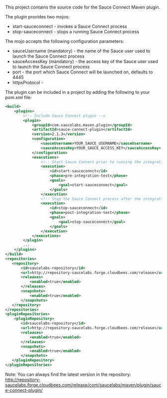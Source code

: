 This project contains the source code for the Sauce Connect Maven plugin.

The plugin provides two mojos:

* start-sauceconnect - invokes a Sauce Connect process
* stop-sauceconnect - stops a running Sauce Connect process

The mojo accepts the following configuration parameters:

* sauceUsername (mandatory) - the name of the Sauce user used to launch the Sauce Connect process
* sauceAccessKey (mandatory) - the access key of the Sauce user used to launch the Sauce Connect process
* port - the port which Sauce Connect will be launched on, defaults to 4445
* httpsProtocol -

The plugin can be included in a project by adding the following to your pom.xml file:

```xml
<build>
    <plugins>
        <!-- Include Sauce Connect plugin -->
        <plugin>
            <groupId>com.saucelabs.maven.plugin</groupId>
            <artifactId>sauce-connect-plugin</artifactId>
            <version>2.1.3</version>
            <configuration>
                <sauceUsername>YOUR_SAUCE_USERNAME</sauceUsername>
                <sauceAccessKey>YOUR_SAUCE_ACCESS_KEY</sauceAccessKey>
            </configuration>
            <executions>
                <!-- Start Sauce Connect prior to running the integration tests -->
                <execution>
                    <id>start-sauceconnct</id>
                    <phase>pre-integration-test</phase>
                    <goals>
                        <goal>start-sauceconnect</goal>
                    </goals>
                </execution>
                <!-- Stop the Sauce Connect process after the integration tests have finished -->
                <execution>
                    <id>stop-sauceconnect</id>
                    <phase>post-integration-test</phase>
                    <goals>
                        <goal>stop-sauceconnect</goal>
                    </goals>
                </execution>
            </executions>
        </plugin>
        ...
    </plugins>
</build>
<repositories>
   <repository>
       <id>saucelabs-repository</id>
       <url>http://repository-saucelabs.forge.cloudbees.com/release</url>
       <releases>
           <enabled>true</enabled>
       </releases>
       <snapshots>
           <enabled>true</enabled>
       </snapshots>
   </repository>
</repositories>
<pluginRepositories>
    <pluginRepository>
       <id>saucelabs-repository</id>
       <url>http://repository-saucelabs.forge.cloudbees.com/release</url>
       <releases>
           <enabled>true</enabled>
       </releases>
       <snapshots>
           <enabled>true</enabled>
       </snapshots>
   </pluginRepository>
</pluginRepositories>
```

Note: You can always find the latest version in the repository: http://repository-saucelabs.forge.cloudbees.com/release/com/saucelabs/maven/plugin/sauce-connect-plugin/
